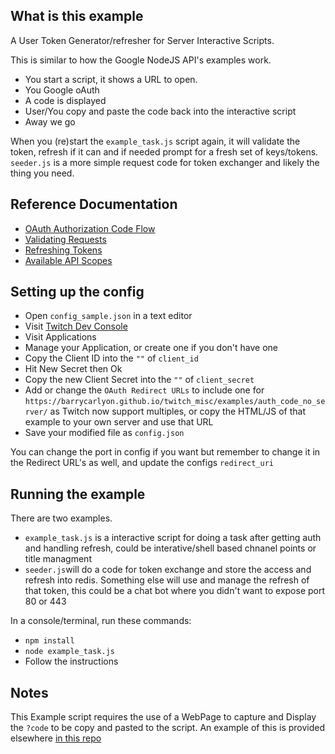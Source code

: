 ## What is this example

A User Token Generator/refresher for Server Interactive Scripts.

This is similar to how the Google NodeJS API's examples work.

- You start a script, it shows a URL to open.
- You Google oAuth
- A code is displayed
- User/You copy and paste the code back into the interactive script
- Away we go

When you (re)start the `example_task.js` script again, it will validate the token, refresh if it can and if needed prompt for a fresh set of keys/tokens. `seeder.js` is a more simple request code for token exchanger and likely the thing you need.

## Reference Documentation

- [OAuth Authorization Code Flow](https://dev.twitch.tv/docs/authentication/getting-tokens-oauth#oauth-authorization-code-flow)
- [Validating Requests](https://dev.twitch.tv/docs/authentication#validating-requests)
- [Refreshing Tokens](https://dev.twitch.tv/docs/authentication#refreshing-access-tokens)
- [Available API Scopes](https://dev.twitch.tv/docs/authentication#scopes)

## Setting up the config

- Open `config_sample.json` in a text editor
- Visit [Twitch Dev Console](https://dev.twitch.tv/console/)
- Visit Applications
- Manage your Application, or create one if you don't have one
- Copy the Client ID into the `""` of `client_id`
- Hit New Secret then Ok
- Copy the new Client Secret into the `""` of `client_secret`
- Add or change the `OAuth Redirect URLs` to include one for `https://barrycarlyon.github.io/twitch_misc/examples/auth_code_no_server/` as Twitch now support multiples, or copy the HTML/JS of that example to your own server and use that URL
- Save your modified file as `config.json`

You can change the port in config if you want but remember to change it in the Redirect URL's as well, and update the configs `redirect_uri`

## Running the example

There are two examples.

- `example_task.js` is a interactive script for doing a task after getting auth and handling refresh, could be interative/shell based chnanel points or title managment
- `seeder.js`will do a code for token exchange and store the access and refresh into redis. Something else will use and manage the refresh of that token, this could be a chat bot where you didn't want to expose port 80 or 443

In a console/terminal, run these commands:

- `npm install`
- `node example_task.js`
- Follow the instructions

## Notes

This Example script requires the use of a WebPage to capture and Display the `?code` to be copy and pasted to the script.
An example of this is provided elsewhere [in this repo](https://github.com/BarryCarlyon/twitch_misc/tree/main/examples/auth_code_no_server)
